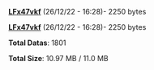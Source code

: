 [**LFx47vkf**](/data/LFx47vkf.txt) (26/12/22 - 16:28)- 2250 bytes

[**LFx47vkf**](/data/LFx47vkf.txt) (26/12/22 - 16:28)- 2250 bytes

**Total Datas**: 1801

**Total Size**: 10.97 MB / 11.0 MB